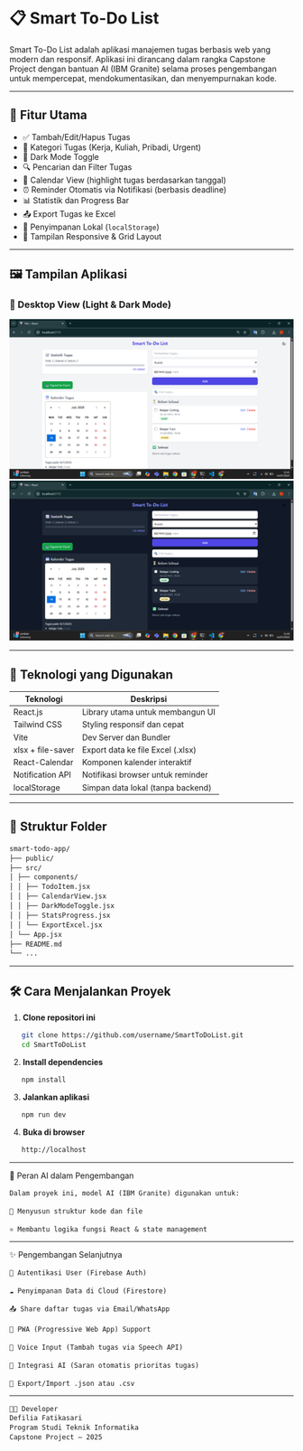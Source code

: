 # 📋 Smart To-Do List

Smart To-Do List adalah aplikasi manajemen tugas berbasis web yang modern dan responsif. Aplikasi ini dirancang dalam rangka Capstone Project dengan bantuan AI (IBM Granite) selama proses pengembangan untuk mempercepat, mendokumentasikan, dan menyempurnakan kode.

---

## 🌟 Fitur Utama

- ✅ Tambah/Edit/Hapus Tugas
- 📂 Kategori Tugas (Kerja, Kuliah, Pribadi, Urgent)
- 🌙 Dark Mode Toggle
- 🔍 Pencarian dan Filter Tugas
- 📅 Calendar View (highlight tugas berdasarkan tanggal)
- ⏰ Reminder Otomatis via Notifikasi (berbasis deadline)
- 📊 Statistik dan Progress Bar
- 📤 Export Tugas ke Excel
- 🧠 Penyimpanan Lokal (`localStorage`)
- 📱 Tampilan Responsive & Grid Layout

---

## 🖼️ Tampilan Aplikasi

### 📱 Desktop View (Light & Dark Mode)

![Desktop Light Mode](./screenshots/desktop-light.png)
![Desktop Dark Mode](./screenshots/desktop-dark.png)

---

## 🚀 Teknologi yang Digunakan

| Teknologi         | Deskripsi                         |
| ----------------- | --------------------------------- |
| React.js          | Library utama untuk membangun UI  |
| Tailwind CSS      | Styling responsif dan cepat       |
| Vite              | Dev Server dan Bundler            |
| xlsx + file-saver | Export data ke file Excel (.xlsx) |
| React-Calendar    | Komponen kalender interaktif      |
| Notification API  | Notifikasi browser untuk reminder |
| localStorage      | Simpan data lokal (tanpa backend) |

---

## 📁 Struktur Folder

```bash
smart-todo-app/
├── public/
├── src/
│ ├── components/
│ │ ├── TodoItem.jsx
│ │ ├── CalendarView.jsx
│ │ ├── DarkModeToggle.jsx
│ │ ├── StatsProgress.jsx
│ │ └── ExportExcel.jsx
│ └── App.jsx
├── README.md
└── ...
```

---

## 🛠️ Cara Menjalankan Proyek

1. **Clone repositori ini**

```bash
   git clone https://github.com/username/SmartToDoList.git
   cd SmartToDoList
```

2. **Install dependencies**

```bash
   npm install
```

3. **Jalankan aplikasi**

```bash
   npm run dev
```

4. **Buka di browser**

```bash
   http://localhost
```

---

🤖 Peran AI dalam Pengembangan

```text
Dalam proyek ini, model AI (IBM Granite) digunakan untuk:

📁 Menyusun struktur kode dan file

⚛️ Membantu logika fungsi React & state management
```

---

✨ Pengembangan Selanjutnya

```text
🔐 Autentikasi User (Firebase Auth)

☁️ Penyimpanan Data di Cloud (Firestore)

📤 Share daftar tugas via Email/WhatsApp

📱 PWA (Progressive Web App) Support

🎤 Voice Input (Tambah tugas via Speech API)

🧠 Integrasi AI (Saran otomatis prioritas tugas)

💾 Export/Import .json atau .csv
```

---

```bash
👩‍💻 Developer
Defilia Fatikasari
Program Studi Teknik Informatika
Capstone Project – 2025
```

